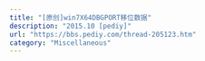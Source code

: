 ```yaml
---
title: "[原创]win7X64DBGPORT移位数据"
description: "2015.10 [pediy]"
url: "https://bbs.pediy.com/thread-205123.htm"
category: "Miscellaneous"
---
```

